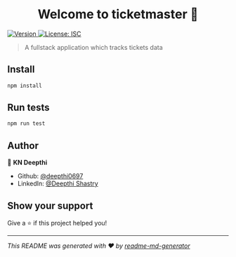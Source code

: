 <h1 align="center">Welcome to ticketmaster 👋</h1>
<p>
  <a href="https://www.npmjs.com/package/ticketmaster" target="_blank">
    <img alt="Version" src="https://img.shields.io/npm/v/ticketmaster.svg">
  </a>
  <a href="#" target="_blank">
    <img alt="License: ISC" src="https://img.shields.io/badge/License-ISC-yellow.svg" />
  </a>
</p>

> A fullstack application which tracks tickets data

## Install

```sh
npm install
```

## Run tests

```sh
npm run test
```

## Author

👤 **KN Deepthi**

* Github: [@deepthi0697](https://github.com/deepthi0697)
* LinkedIn: [@Deepthi Shastry](https://linkedin.com/in/deepthiShastry2306)

## Show your support

Give a ⭐️ if this project helped you!

***
_This README was generated with ❤️ by [readme-md-generator](https://github.com/kefranabg/readme-md-generator)_
